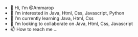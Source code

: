 - 👋 Hi, I’m @Ammarop
- 👀 I’m interested in Java, Html, Css, Javascript, Python
- 🌱 I’m currently learning Java, Html, Css
- 💞️ I’m looking to collaborate on Java, Html, Css, Javascript
- 📫 How to reach me ...

<!---
Ammarop/Ammarop is a ✨ special ✨ repository because its `README.md` (this file) appears on your GitHub profile.
You can click the Preview link to take a look at your changes.
--->
